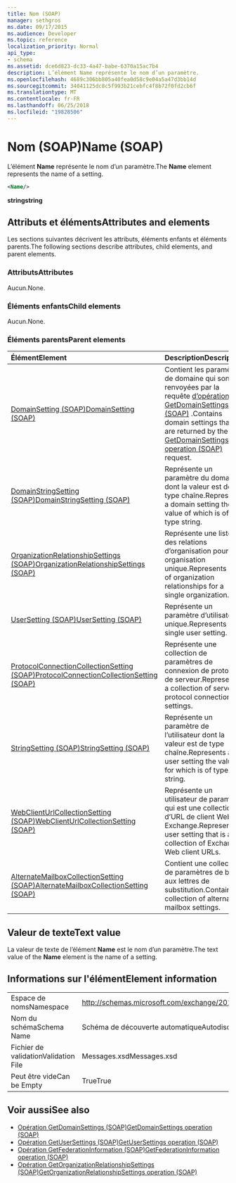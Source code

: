 ```yaml
---
title: Nom (SOAP)
manager: sethgros
ms.date: 09/17/2015
ms.audience: Developer
ms.topic: reference
localization_priority: Normal
api_type:
- schema
ms.assetid: dce6d823-dc33-4a47-babe-6370a15ac7b4
description: L’élément Name représente le nom d’un paramètre.
ms.openlocfilehash: 4689c306bb805a40fea0d58c9e04a5a47d3bb14d
ms.sourcegitcommit: 34041125dc8c5f993b21cebfc4f8b72f0fd2cb6f
ms.translationtype: MT
ms.contentlocale: fr-FR
ms.lasthandoff: 06/25/2018
ms.locfileid: "19828506"
---
```

# <a name="name-soap"></a><span data-ttu-id="4ff45-103">Nom (SOAP)</span><span class="sxs-lookup"><span data-stu-id="4ff45-103">Name (SOAP)</span></span>

<span data-ttu-id="4ff45-104">L’élément **Name** représente le nom d’un paramètre.</span><span class="sxs-lookup"><span data-stu-id="4ff45-104">The **Name** element represents the name of a setting.</span></span> 
  
```XML
<Name/>
```

<span data-ttu-id="4ff45-105">**string**</span><span class="sxs-lookup"><span data-stu-id="4ff45-105">**string**</span></span>

## <a name="attributes-and-elements"></a><span data-ttu-id="4ff45-106">Attributs et éléments</span><span class="sxs-lookup"><span data-stu-id="4ff45-106">Attributes and elements</span></span>

<span data-ttu-id="4ff45-107">Les sections suivantes décrivent les attributs, éléments enfants et éléments parents.</span><span class="sxs-lookup"><span data-stu-id="4ff45-107">The following sections describe attributes, child elements, and parent elements.</span></span>
  
### <a name="attributes"></a><span data-ttu-id="4ff45-108">Attributs</span><span class="sxs-lookup"><span data-stu-id="4ff45-108">Attributes</span></span>

<span data-ttu-id="4ff45-109">Aucun.</span><span class="sxs-lookup"><span data-stu-id="4ff45-109">None.</span></span>
  
### <a name="child-elements"></a><span data-ttu-id="4ff45-110">Éléments enfants</span><span class="sxs-lookup"><span data-stu-id="4ff45-110">Child elements</span></span>

<span data-ttu-id="4ff45-111">Aucun.</span><span class="sxs-lookup"><span data-stu-id="4ff45-111">None.</span></span>
  
### <a name="parent-elements"></a><span data-ttu-id="4ff45-112">Éléments parents</span><span class="sxs-lookup"><span data-stu-id="4ff45-112">Parent elements</span></span>

|<span data-ttu-id="4ff45-113">**Élément**</span><span class="sxs-lookup"><span data-stu-id="4ff45-113">**Element**</span></span>|<span data-ttu-id="4ff45-114">**Description**</span><span class="sxs-lookup"><span data-stu-id="4ff45-114">**Description**</span></span>|
|:-----|:-----|
|[<span data-ttu-id="4ff45-115">DomainSetting (SOAP)</span><span class="sxs-lookup"><span data-stu-id="4ff45-115">DomainSetting (SOAP)</span></span>](domainsetting-soap.md) <br/> |<span data-ttu-id="4ff45-116">Contient les paramètres de domaine qui sont renvoyées par la requête [d’opération GetDomainSettings (SOAP)](getdomainsettings-operation-soap.md) .</span><span class="sxs-lookup"><span data-stu-id="4ff45-116">Contains domain settings that are returned by the [GetDomainSettings operation (SOAP)](getdomainsettings-operation-soap.md) request.</span></span>  <br/> |
|[<span data-ttu-id="4ff45-117">DomainStringSetting (SOAP)</span><span class="sxs-lookup"><span data-stu-id="4ff45-117">DomainStringSetting (SOAP)</span></span>](domainstringsetting-soap.md) <br/> |<span data-ttu-id="4ff45-118">Représente un paramètre du domaine dont la valeur est de type chaîne.</span><span class="sxs-lookup"><span data-stu-id="4ff45-118">Represents a domain setting the value of which is of type string.</span></span>  <br/> |
|[<span data-ttu-id="4ff45-119">OrganizationRelationshipSettings (SOAP)</span><span class="sxs-lookup"><span data-stu-id="4ff45-119">OrganizationRelationshipSettings (SOAP)</span></span>](organizationrelationshipsettings-soap.md) <br/> |<span data-ttu-id="4ff45-120">Représente une liste des relations d’organisation pour une organisation unique.</span><span class="sxs-lookup"><span data-stu-id="4ff45-120">Represents a list of organization relationships for a single organization.</span></span>  <br/> |
|[<span data-ttu-id="4ff45-121">UserSetting (SOAP)</span><span class="sxs-lookup"><span data-stu-id="4ff45-121">UserSetting (SOAP)</span></span>](usersetting-soap.md) <br/> |<span data-ttu-id="4ff45-122">Représente un paramètre d’utilisateur unique.</span><span class="sxs-lookup"><span data-stu-id="4ff45-122">Represents a single user setting.</span></span>  <br/> |
|[<span data-ttu-id="4ff45-123">ProtocolConnectionCollectionSetting (SOAP)</span><span class="sxs-lookup"><span data-stu-id="4ff45-123">ProtocolConnectionCollectionSetting (SOAP)</span></span>](protocolconnectioncollectionsetting-soap.md) <br/> |<span data-ttu-id="4ff45-124">Représente une collection de paramètres de connexion de protocole de serveur.</span><span class="sxs-lookup"><span data-stu-id="4ff45-124">Represents a collection of server protocol connection settings.</span></span>  <br/> |
|[<span data-ttu-id="4ff45-125">StringSetting (SOAP)</span><span class="sxs-lookup"><span data-stu-id="4ff45-125">StringSetting (SOAP)</span></span>](stringsetting-soap.md) <br/> |<span data-ttu-id="4ff45-126">Représente un paramètre de l’utilisateur dont la valeur est de type chaîne.</span><span class="sxs-lookup"><span data-stu-id="4ff45-126">Represents a user setting the value for which is of type string.</span></span>  <br/> |
|[<span data-ttu-id="4ff45-127">WebClientUrlCollectionSetting (SOAP)</span><span class="sxs-lookup"><span data-stu-id="4ff45-127">WebClientUrlCollectionSetting (SOAP)</span></span>](webclienturlcollectionsetting-soap.md) <br/> |<span data-ttu-id="4ff45-128">Représente un utilisateur de paramètre qui est une collection d’URL de client Web Exchange.</span><span class="sxs-lookup"><span data-stu-id="4ff45-128">Represents a user setting that is a collection of Exchange Web client URLs.</span></span>  <br/> |
|[<span data-ttu-id="4ff45-129">AlternateMailboxCollectionSetting (SOAP)</span><span class="sxs-lookup"><span data-stu-id="4ff45-129">AlternateMailboxCollectionSetting (SOAP)</span></span>](alternatemailboxcollectionsetting-soap.md) <br/> |<span data-ttu-id="4ff45-130">Contient une collection de paramètres de boîte aux lettres de substitution.</span><span class="sxs-lookup"><span data-stu-id="4ff45-130">Contains a collection of alternate mailbox settings.</span></span>  <br/> |
   
## <a name="text-value"></a><span data-ttu-id="4ff45-131">Valeur de texte</span><span class="sxs-lookup"><span data-stu-id="4ff45-131">Text value</span></span>

<span data-ttu-id="4ff45-132">La valeur de texte de l’élément **Name** est le nom d’un paramètre.</span><span class="sxs-lookup"><span data-stu-id="4ff45-132">The text value of the **Name** element is the name of a setting.</span></span> 
  
## <a name="element-information"></a><span data-ttu-id="4ff45-133">Informations sur l'élément</span><span class="sxs-lookup"><span data-stu-id="4ff45-133">Element information</span></span>

|||
|:-----|:-----|
|<span data-ttu-id="4ff45-134">Espace de noms</span><span class="sxs-lookup"><span data-stu-id="4ff45-134">Namespace</span></span>  <br/> |http://schemas.microsoft.com/exchange/2010/Autodiscover  <br/> |
|<span data-ttu-id="4ff45-135">Nom du schéma</span><span class="sxs-lookup"><span data-stu-id="4ff45-135">Schema Name</span></span>  <br/> |<span data-ttu-id="4ff45-136">Schéma de découverte automatique</span><span class="sxs-lookup"><span data-stu-id="4ff45-136">Autodiscover schema</span></span>  <br/> |
|<span data-ttu-id="4ff45-137">Fichier de validation</span><span class="sxs-lookup"><span data-stu-id="4ff45-137">Validation File</span></span>  <br/> |<span data-ttu-id="4ff45-138">Messages.xsd</span><span class="sxs-lookup"><span data-stu-id="4ff45-138">Messages.xsd</span></span>  <br/> |
|<span data-ttu-id="4ff45-139">Peut être vide</span><span class="sxs-lookup"><span data-stu-id="4ff45-139">Can be Empty</span></span>  <br/> |<span data-ttu-id="4ff45-140">True</span><span class="sxs-lookup"><span data-stu-id="4ff45-140">True</span></span>  <br/> |
   
## <a name="see-also"></a><span data-ttu-id="4ff45-141">Voir aussi</span><span class="sxs-lookup"><span data-stu-id="4ff45-141">See also</span></span>

- [<span data-ttu-id="4ff45-142">Opération GetDomainSettings (SOAP)</span><span class="sxs-lookup"><span data-stu-id="4ff45-142">GetDomainSettings operation (SOAP)</span></span>](getdomainsettings-operation-soap.md)
- [<span data-ttu-id="4ff45-143">Opération GetUserSettings (SOAP)</span><span class="sxs-lookup"><span data-stu-id="4ff45-143">GetUserSettings operation (SOAP)</span></span>](getusersettings-operation-soap.md)
- [<span data-ttu-id="4ff45-144">Opération GetFederationInformation (SOAP)</span><span class="sxs-lookup"><span data-stu-id="4ff45-144">GetFederationInformation operation (SOAP)</span></span>](getfederationinformation-operation-soap.md)
- [<span data-ttu-id="4ff45-145">Opération GetOrganizationRelationshipSettings (SOAP)</span><span class="sxs-lookup"><span data-stu-id="4ff45-145">GetOrganizationRelationshipSettings operation (SOAP)</span></span>](getorganizationrelationshipsettings-operation-soap.md)

